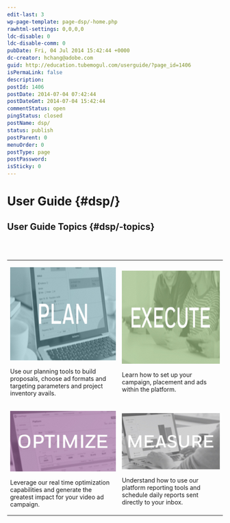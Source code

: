 ```yaml
---
edit-last: 3
wp-page-template: page-dsp/-home.php
rawhtml-settings: 0,0,0,0
ldc-disable: 0
ldc-disable-comm: 0
pubDate: Fri, 04 Jul 2014 15:42:44 +0000
dc-creator: hchang@adobe.com
guid: http://education.tubemogul.com/userguide/?page_id=1406
isPermaLink: false
description: 
postId: 1406
postDate: 2014-07-04 07:42:44
postDateGmt: 2014-07-04 15:42:44
commentStatus: open
pingStatus: closed
postName: dsp/
status: publish
postParent: 0
menuOrder: 0
postType: page
postPassword: 
isSticky: 0
---
```


# User Guide {#dsp/}

## User Guide Topics {#dsp/-topics}

<table>
 <tr> 
  <td> <p><a href="../planning.md"><img src="assets/planv2-300x171.jpg" alt="Planv2" width="380" height="217"></a></p>  <p>Use our planning tools to build proposals, choose ad formats and targeting parameters and project inventory avails.</p>  </td> 
  <br> 
  <td>  <p><a href="../execution.md"><img src="assets/executev2-300x171.jpg" alt="Executev2" width="380" height="217"></a></p>  <p>Learn how to set up your campaign, placement and ads within the platform.</p>  </td> 
 </tr>
 <tr> 
  <td>  <p><a href="../optimization.md"><img src="assets/optimizev2-300x171.jpg"></a></p>  <p>Leverage our real time optimization capabilities and generate the greatest impact for your video ad campaign.</p>  </td> 
  <br> 
  <td>  <p><a href="../measurement.md"><img src="assets/measurev2-300x171.jpg"></a></p>  <p>Understand how to use our platform reporting tools and schedule daily reports sent directly to your inbox.</p> </td> 
 </tr>
</table>